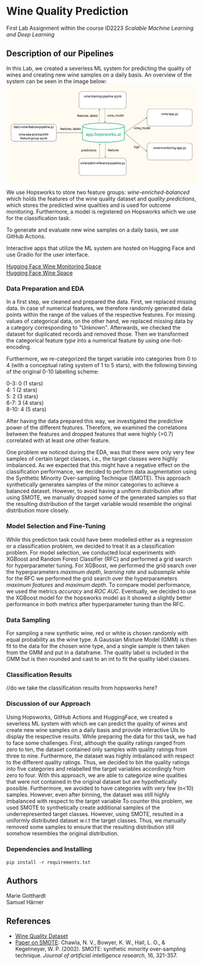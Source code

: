 # Wine Quality Prediction

First Lab Assignment within the course ID2223 *Scalable Machine Learning and Deep Learning*

## Description of our Pipelines

In this Lab, we created a severless ML system for predicting the quality of wines and creating new wine samples
on a daily basis. 
An overview of the system can be seen in the image below:
![System Overview](./images/system_overview.png)

We use Hopsworks to store two feature groups: *wine-enriched-balanced* which holds the features of the wine quality 
dataset and *quality predictions*, which stores the predicted wine qualities and is used for outcome monitoring. 
Furthermore, a model is registered on Hopsworks which we use for the classification task. 

To generate and evaluate new wine samples on a daily basis, we use GitHub Actions. 

Interactive apps that utilize the ML system are hosted on Hugging Face and use Gradio for the user interface.

[Hugging Face Wine Monitoring Space](https://huggingface.co/spaces/MarieGotthardt/wine_monitoring) \
[Hugging Face Wine Space](https://huggingface.co/spaces/MarieGotthardt/wine)


### Data Preparation and EDA
In a first step, we cleaned and prepared the data. First, we replaced missing data. 
In case of numerical features, we therefore randomly generated data points
within the range of the values of the respective features. For missing values of categorical data, 
on the other hand, we replaced missing data by a category corresponding to "Unknown". 
Afterwards, we checked the dataset for duplicated records and removed those. Then we transformed the 
categorical feature *type* into a numerical feature by using one-hot-encoding.

Furthermore, we re-categorized the target variable into categories from 0 to 4 (with a conceptual rating system of 1 to 
5 stars), with the following binning of the original 0-10 labelling scheme:

0-3: 0 (1 stars)  
4: 1  (2 stars)  
5: 2  (3 stars)  
6-7: 3  (4 stars)  
8-10: 4  (5 stars)  


After having the data prepared this way, we investigated the predictive power of the different features. 
Therefore, we examined the correlations between the features and dropped features that were
highly (>0.7) correlated with at least one other feature.

One problem we noticed during the EDA, was that there were only very few samples of certain target classes, i.e., the 
target classes were highly imbalanced. As we expected that this might have a negative effect on the classification
performance, we decided to perform data augmentation using the Synthetic Minority Over-sampling Technique (SMOTE).
This approach synthetically generates samples of the minor categories to achieve a balanced dataset. However, to avoid
having a uniform distribution after using SMOTE, we manually dropped some of the generated samples so that the resulting
distribution of the target variable would resemble the original distribution more closely. 


### Model Selection and Fine-Tuning
While this prediction task could have been modelled either as a regression or a classification problem, we decided to
treat it as a classification problem. 
For model selection, we conducted local experiments with XGBoost and Random Forest Classifier (RFC) and performed a grid search
for hyperparameter tuning. For XGBoost, we performed the grid search over the hyperparameters *maximum depth*, *learning rate*
and *subsample* while for the RFC we performed the grid search over the hyperparameters *maximum features* and *maximum depth*.
To compare model performance, we used the metrics *accuracy* and *ROC AUC*.
Eventually, we decided to use the XGBoost model for the hopsworks model as it showed a slightly better performance in both
metrics after hyperparameter tuning than the RFC. 


### Data Sampling
For sampling a new synthetic wine, red or white is chosen randomly with equal probability as the wine type. 
A Gaussian Mixture Model (GMM) is then fit to the data for the chosen wine type, and a single sample is then taken from 
the GMM and put in a dataframe. The quality label is included in the GMM but is then rounded and cast to an int to fit 
the quality label classes.


### Classification Results
//do we take the classification results from hopsworks here?


### Discussion of our Approach
Using Hopsworks, GitHub Actions and HuggingFace, we created a severless ML system with which we can
predict the quality of wines and create new wine samples on a daily basis and provide interactive 
UIs to display the respective results. 
While preparing the data for this task, we had to face some challenges. First, although the quality ratings 
ranged from zero to ten, the dataset contained only samples with quality ratings from three to nine. Furthermore,
the dataset was highly imbalanced with respect to the different quality ratings. Thus, we decided to 
bin the quality ratings into five categories and relabelled the target variables accordingly from 
zero to four. With this approach, we are able to categorize wine qualities that were not contained
in the original dataset but are hypothetically possible. Furthermore, we avoided to have categories 
with very few (n<10) samples.
However, even after binning, the dataset was still highly imbalanced with respect to the target variable 
To counter this problem, we used SMOTE to synthetically create additional samples of the underrepresented 
target classes. However, using SMOTE, resulted in a uniformly distributed dataset w.r.t the target classes. 
Thus, we manually removed some samples to ensure that the resulting distribution still somehow resembles 
the original distribution. 


### Dependencies and Installing

```
pip install -r requirements.txt
```

## Authors

Marie Gotthardt\
Samuel Härner



## References


* [Wine Quality Dataset](https://www.kaggle.com/datasets/rajyellow46/wine-quality)
* [Paper on SMOTE](https://doi.org/10.48550/arXiv.1106.1813): 
Chawla, N. V., Bowyer, K. W., Hall, L. O., & Kegelmeyer, W. P. (2002). SMOTE: synthetic minority over-sampling technique. 
*Journal of artificial intelligence research*, 16, 321-357.
